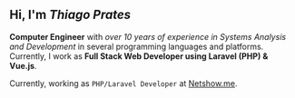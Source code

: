 ##   Hi, I'm *Thiago Prates*

**Computer Engineer** with _over 10 years of experience in Systems Analysis and Development_ in several programming languages and platforms. Currently, I work as **Full Stack Web Developer using Laravel (PHP) & Vue.js**.

Currently, working as `PHP/Laravel Developer` at [Netshow.me](https://netshow.me/).
